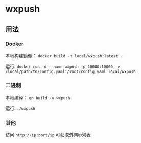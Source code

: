 # wxpush

## 用法

### Docker

本地构建镜像：
`docker build -t local/wxpush:latest .`

运行:
`docker run -d --name wxpush -p 10000:10000 -v /local/path/to/config.yaml:/root/config.yaml local/wxpush`

### 二进制

本地编译：
`go build -o wxpush`

运行:
`./wxpush`

### 其他

访问 `http://ip:port/ip` 可获取外网ip列表